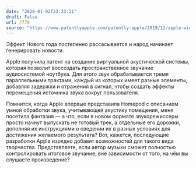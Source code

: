 ```yaml
---
date: "2020-01-02T23:33:11"
draft: False
url: /770
source: "https://www.patentlyapple.com/patently-apple/2019/12/apple-wins-patent-for-a-virtual-acoustics-audio-system-for-macbooks-that-will-greatly-enhance-audio-for-games-sports-and-tv.html"
---
```


Эффект Нового года постепенно рассасывается и народ начинает генерировать новости.

Apple получила патент на создание виртуальной акустической системы, которая позволит воссоздать пространственное звучание аудиосистемой ноутбука. Для этого звук обрабатывается тремя параллельными трактами, каждый из которых имеет разные элементы, добавляя задержки и отражения в сигнал, чтобы создать эффекты перемещения источника звука вокруг пользователя.

Помнится, когда Apple впервые представила Homepod с описанием умной обработки звука, учитывающей акустику помещения, меня посетила фантазия — а что, если в новом формате звукорежиссеры просто начнут выпускать не готовый трек, а отдельные его дорожки, дополняя их инструкциями о сведении их в разных условиях для достижения желаемого результата? Вот, кажется, последующие разработки Apple изрядно добавят возможностей для такого вида творчества. Представляете, если автор музыки сможет полностью контролировать итоговое звучание, вне зависимости от того, на чём вы слушаете произведение?
